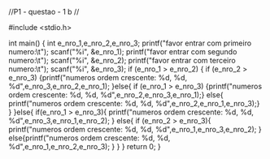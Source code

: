 //P1 - questao - 1 b //

#include <stdio.h> 

int main() 
{
	int e_nro_1,e_nro_2,e_nro_3;
	printf("favor entrar com primeiro numero:\t");
	scanf("%i", &e_nro_1);
	printf("favor entrar com segundo numero:\t");
	scanf("%i", &e_nro_2);
	printf("favor entrar com terceiro numero:\t");
	scanf("%i", &e_nro_3);
	if (e_nro_1 > e_nro_2)
	{
	    if (e_nro_2 > e_nro_3)
	    {printf("numeros ordem crescente: %d, %d, %d",e_nro_3,e_nro_2,e_nro_1);
	    }else{
	        if (e_nro_1 > e_nro_3)
	        {printf("numeros ordem crescente: %d, %d, %d",e_nro_2,e_nro_3,e_nro_1);}
			else{
				printf("numeros ordem crescente: %d, %d, %d",e_nro_2,e_nro_1,e_nro_3);}
	    }
	    }else{
	        if(e_nro_1 > e_nro_3){
	            printf("numeros ordem crescente: %d, %d, %d",e_nro_3,e_nro_1,e_nro_2);
                }
                else{
                    if (e_nro_2 > e_nro_3){
                        printf("numeros ordem crescente: %d, %d, %d",e_nro_1,e_nro_3,e_nro_2); }
                        else{printf("numeros ordem crescente: %d, %d, %d",e_nro_1,e_nro_2,e_nro_3); }
                }
	    }
    return 0;
}
